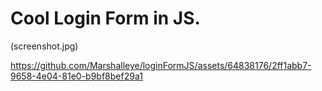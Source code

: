 # Cool Login Form in JS.

(screenshot.jpg)



https://github.com/Marshalleye/loginFormJS/assets/64838176/2ff1abb7-9658-4e04-81e0-b9bf8bef29a1

